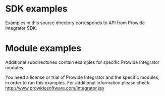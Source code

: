 SDK examples
============

Examples in this source directory corresponds to API from Prowide Integrator SDK.

Module examples
===============
Additional subdirectories contain examples for specific Prowide Integrator modules.


You need a license or trial of Prowide Integrator and the specific modules, in order to run this examples.
For additional information please check: http://www.prowidesoftware.com/integrator.jsp

